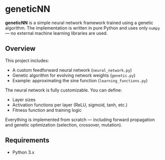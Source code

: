 # geneticNN

**geneticNN** is a simple neural network framework trained using a genetic algorithm. The implementation is written in pure Python and uses only `numpy` — no external machine learning libraries are used.

## Overview

This project includes:
- A custom feedforward neural network (`neural_network.py`)
- Genetic algorithm for evolving network weights (`genetic.py`)
- Example: approximating the sine function (`learning_functions.py`)

The neural network is fully customizable. You can define:
- Layer sizes
- Activation functions per layer (ReLU, sigmoid, tanh, etc.)
- Fitness function and training logic

Everything is implemented from scratch — including forward propagation and genetic optimization (selection, crossover, mutation).

## Requirements

- Python 3.x
